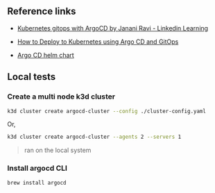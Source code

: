 ## Reference links

- [Kubernetes gitops with ArgoCD by Janani Ravi - Linkedin Learning](https://www.linkedin.com/learning/kubernetes-gitops-with-argocd)

- [How to Deploy to Kubernetes using Argo CD and GitOps](https://www.digitalocean.com/community/tutorials/how-to-deploy-to-kubernetes-using-argo-cd-and-gitops)

- [Argo CD helm chart](https://github.com/argoproj/argo-helm/tree/main/charts/argo-cd)

## Local tests

### Create a multi node k3d cluster

```bash
k3d cluster create argocd-cluster --config ./cluster-config.yaml
```
Or,
```bash
k3d cluster create argocd-cluster --agents 2 --servers 1
```
> ran on the local system

### Install argocd CLI

```bash
brew install argocd
```
